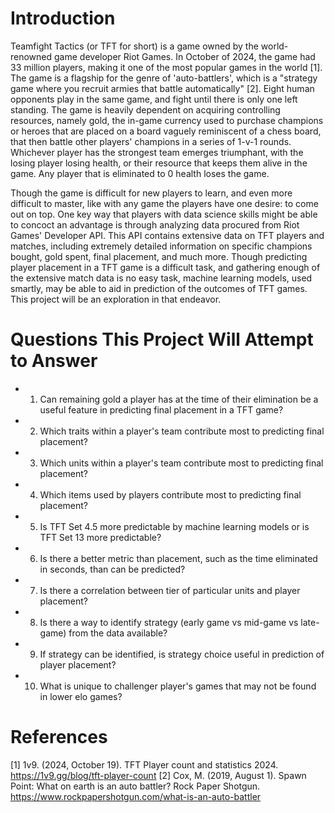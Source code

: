# Introduction 

Teamfight Tactics (or TFT for short) is a game owned by the world-renowned game developer Riot Games. In October of 2024, the game had 33 million players, making it one of the most popular games in the world [1]. The game is a flagship for the genre of 'auto-battlers', which is a "strategy game where you recruit armies that battle automatically" [2]. Eight human opponents play in the same game, and fight until there is only one left standing. The game is heavily dependent on acquiring controlling resources, namely gold, the in-game currency used to purchase champions or heroes that are placed on a board vaguely reminiscent of a chess board, that then battle other players' champions in a series of 1-v-1 rounds. Whichever player has the strongest team emerges triumphant, with the losing player losing health, or their resource that keeps them alive in the game. Any player that is eliminated to 0 health loses the game. 

Though the game is difficult for new players to learn, and even more difficult to master, like with any game the players have one desire: to come out on top. One key way that players with data science skills might be able to concoct an advantage is through analyzing data procured from Riot Games' Developer API. This API contains extensive data on TFT players and matches, including extremely detailed information on specific champions bought, gold spent, final placement, and much more. Though predicting player placement in a TFT game is a difficult task, and gathering enough of the extensive match data is no easy task, machine learning models, used smartly, may be able to aid in prediction of the outcomes of TFT games. This project will be an exploration in that endeavor. 

# Questions This Project Will Attempt to Answer
- 1. Can remaining gold a player has at the time of their elimination be a useful feature in predicting final placement in a TFT game?
- 2. Which traits within a player's team contribute most to predicting final placement?
- 3. Which units within a player's team contribute most to predicting final placement?
- 4. Which items used by players contribute most to predicting final placement?
- 5. Is TFT Set 4.5 more predictable by machine learning models or is TFT Set 13 more predictable?
- 6. Is there a better metric than placement, such as the time eliminated in seconds, than can be predicted?
- 7. Is there a correlation between tier of particular units and player placement?
- 8. Is there a way to identify strategy (early game vs mid-game vs late-game) from the data available?
- 9. If strategy can be identified, is strategy choice useful in prediction of player placement?
- 10. What is unique to challenger player's games that may not be found in lower elo games? 

# References 
[1] 1v9. (2024, October 19). TFT Player count and statistics 2024. https://1v9.gg/blog/tft-player-count
[2] Cox, M. (2019, August 1). Spawn Point: What on earth is an auto battler? Rock Paper Shotgun. https://www.rockpapershotgun.com/what-is-an-auto-battler
